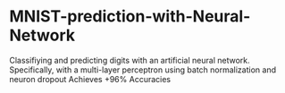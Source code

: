 # MNIST-prediction-with-Neural-Network
Classifiying and predicting digits with an artificial neural network. Specifically, with a multi-layer perceptron using batch normalization and neuron dropout
Achieves +96% Accuracies
